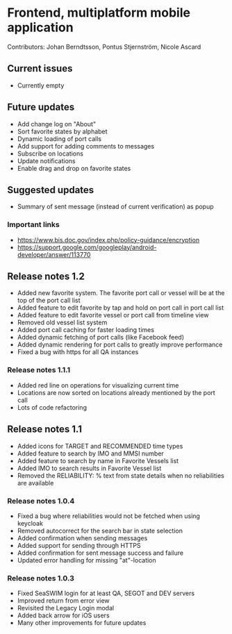 # Frontend, multiplatform mobile application
Contributors: 
Johan Berndtsson, Pontus Stjernström, Nicole Ascard

## Current issues
* Currently empty

## Future updates
* Add change log on "About"
* Sort favorite states by alphabet
* Dynamic loading of port calls
* Add support for adding comments to messages
* Subscribe on locations
* Update notifications
* Enable drag and drop on favorite states

## Suggested updates
* Summary of sent message (instead of current verification) as popup

### Important links
* https://www.bis.doc.gov/index.php/policy-guidance/encryption
* https://support.google.com/googleplay/android-developer/answer/113770

## Release notes 1.2
* Added new favorite system. The favorite port call or vessel will be at the top of the port call list
* Added feature to edit favorite by tap and hold on port call in port call list
* Added feature to edit favorite vessel or port call from timeline view
* Removed old vessel list system
* Added port call caching for faster loading times
* Added dynamic fetching of port calls (like Facebook feed)
* Added dynamic rendering for port calls to greatly improve performance
* Fixed a bug with https for all QA instances

### Release notes 1.1.1
* Added red line on operations for visualizing current time
* Locations are now sorted on locations already mentioned by the port call
* Lots of code refactoring

## Release notes 1.1
* Added icons for TARGET and RECOMMENDED time types
* Added feature to search by IMO and MMSI number
* Added feature to search by name in Favorite Vessels list
* Added IMO to search results in Favorite Vessel list
* Removed the RELIABILITY: % text from state details when no reliabilities are available

### Release notes 1.0.4
* Fixed a bug where reliabilities would not be fetched when using keycloak
* Removed autocorrect for the search bar in state selection
* Added confirmation when sending messages
* Added support for sending through HTTPS
* Added confirmation for sent message success and failure
* Updated error handling for missing "at"-location

### Release notes 1.0.3
* Fixed SeaSWIM login for at least QA, SEGOT and DEV servers
* Improved return from error view
* Revisited the Legacy Login modal
* Added back arrow for iOS users
* Many other improvements for future updates